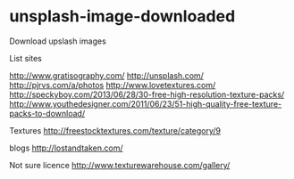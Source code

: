 unsplash-image-downloaded
=========================

Download upslash images


List sites

http://www.gratisography.com/
http://unsplash.com/
http://pjrvs.com/a/photos
http://www.lovetextures.com/
http://speckyboy.com/2013/06/28/30-free-high-resolution-texture-packs/
http://www.youthedesigner.com/2011/06/23/51-high-quality-free-texture-packs-to-download/

Textures
http://freestocktextures.com/texture/category/9


blogs
http://lostandtaken.com/

Not sure licence
http://www.texturewarehouse.com/gallery/
